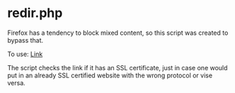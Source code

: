 # redir.php
Firefox has a tendency to block mixed content, so this script was created to bypass that.

To use:
		<a href="redir.ph?url=http://example.com">Link</a>

The script checks the link if it has an SSL certificate, just in case one would put in an already SSL certified website with the wrong protocol or vise versa.
